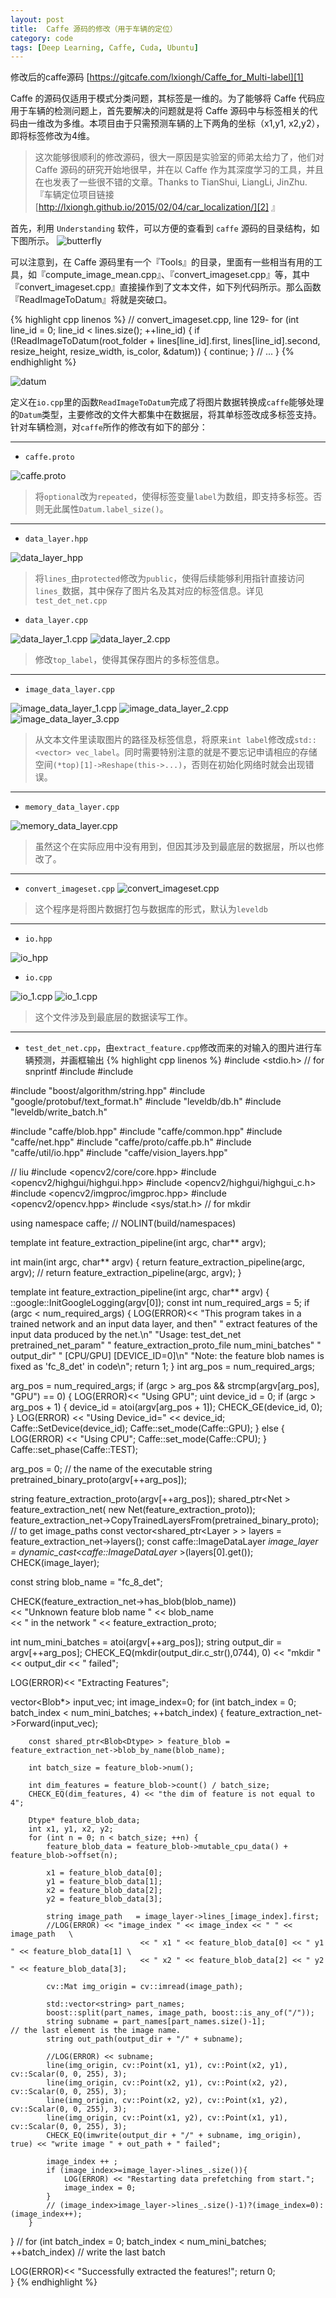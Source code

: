 ```yaml
---
layout: post
title:  Caffe 源码的修改（用于车辆的定位）
category: code
tags: [Deep Learning, Caffe, Cuda, Ubuntu]
---
```


修改后的caffe源码 [https://gitcafe.com/lxiongh/Caffe_for_Multi-label][1]

Caffe 的源码仅适用于模式分类问题，其标签是一维的。为了能够将 Caffe 代码应用于车辆的检测问题上，首先要解决的问题就是将 Caffe 源码中与标签相关的代码由一维改为多维。本项目由于只需预测车辆的上下两角的坐标（x1,y1, x2,y2），即将标签修改为4维。

> 这次能够很顺利的修改源码，很大一原因是实验室的师弟太给力了，他们对 Caffe 源码的研究开始地很早，并在以 Caffe 作为其深度学习的工具，并且在也发表了一些很不错的文章。Thanks to TianShui, LiangLi, JinZhu. 『车辆定位项目链接 [http://lxiongh.github.io/2015/02/04/car_localization/][2]
』

[1]: https://gitcafe.com/lxiongh/Caffe_for_Multi-label
[2]: http://lxiongh.github.io/2015/02/04/car_localization/

首先，利用 `Understanding` 软件，可以方便的查看到 `caffe` 源码的目录结构，如下图所示。
![butterfly](http://lxiongh.qiniudn.com/blog/2015-1-20/butterfly.png)

可以注意到，在 Caffe 源码里有一个『Tools』的目录，里面有一些相当有用的工具，如『compute_image_mean.cpp』、『convert_imageset.cpp』等，其中『convert_imageset.cpp』直接操作到了文本文件，如下列代码所示。那么函数『ReadImageToDatum』将就是突破口。

{% highlight cpp linenos %}
// convert_imageset.cpp, line 129-
for (int line_id = 0; line_id < lines.size(); ++line_id) {
    if (!ReadImageToDatum(root_folder + lines[line_id].first,
        lines[line_id].second, resize_height, resize_width, is_color, &datum)) {
      continue;
    }
    // ...
}
{% endhighlight %}


![datum](http://lxiongh.qiniudn.com/blog/2015-1-20/ReadImageToDatum.png)

定义在`io.cpp`里的函数`ReadImageToDatum`完成了将图片数据转换成`caffe`能够处理的`Datum`类型，主要修改的文件大都集中在数据层，将其单标签改成多标签支持。针对车辆检测，对`caffe`所作的修改有如下的部分：

---
* `caffe.proto`

![caffe.proto](http://lxiongh.qiniudn.com/blog/2015-1-20/caffe_proto.png)
> 将`optional`改为`repeated`，使得标签变量`label`为数组，即支持多标签。否则无此属性`Datum.label_size()`。

---
* `data_layer.hpp`

![data_layer_hpp](http://lxiongh.qiniudn.com/blog/2015-1-20/data_layer_hpp.png)
> 将`lines_`由`protected`修改为`public`，使得后续能够利用指针直接访问`lines_`数据，其中保存了图片名及其对应的标签信息。详见`test_det_net.cpp`

* `data_layer.cpp`

![data_layer_1.cpp](http://lxiongh.qiniudn.com/blog/2015-1-20/data_layer_1.png)
![data_layer_2.cpp](http://lxiongh.qiniudn.com/blog/2015-1-20/data_layer_2.png)
> 修改`top_label`，使得其保存图片的多标签信息。

---
* `image_data_layer.cpp`

![image_data_layer_1.cpp](http://lxiongh.qiniudn.com/blog/2015-1-20/image_data_layer_1.png)
![image_data_layer_2.cpp](http://lxiongh.qiniudn.com/blog/2015-1-20/image_data_layer_2.png)
![image_data_layer_3.cpp](http://lxiongh.qiniudn.com/blog/2015-1-20/image_data_layer_3.png)
> 从文本文件里读取图片的路径及标签信息，将原来`int label`修改成`std::<vector> vec_label`。同时需要特别注意的就是不要忘记申请相应的存储空间`(*top)[1]->Reshape(this->...)`，否则在初始化网络时就会出现错误。

---
* `memory_data_layer.cpp`

![memory_data_layer.cpp](http://lxiongh.qiniudn.com/blog/2015-1-20/memory_data_layer.png)
> 虽然这个在实际应用中没有用到，但因其涉及到最底层的数据层，所以也修改了。

---
* `convert_imageset.cpp`
![convert_imageset.cpp](http://lxiongh.qiniudn.com/blog/2015-1-20/convert_imageset.png)
> 这个程序是将图片数据打包与数据库的形式，默认为`leveldb`

---
* `io.hpp`

![io_hpp](http://lxiongh.qiniudn.com/blog/2015-1-20/io_hpp.png)

* `io.cpp`

![io_1.cpp](http://lxiongh.qiniudn.com/blog/2015-1-20/io_1.png)
![io_1.cpp](http://lxiongh.qiniudn.com/blog/2015-1-20/io_2.png)
> 这个文件涉及到最底层的数据读写工作。


---
* `test_det_net.cpp`，由`extract_feature.cpp`修改而来的对输入的图片进行车辆预测，并画框输出
{% highlight cpp linenos %}
#include <stdio.h>  // for snprintf
#include <string>
#include <vector>

#include "boost/algorithm/string.hpp"
#include "google/protobuf/text_format.h"
#include "leveldb/db.h"
#include "leveldb/write_batch.h"

#include "caffe/blob.hpp"
#include "caffe/common.hpp"
#include "caffe/net.hpp"
#include "caffe/proto/caffe.pb.h"
#include "caffe/util/io.hpp"
#include "caffe/vision_layers.hpp"

// liu 
#include <opencv2/core/core.hpp>
#include <opencv2/highgui/highgui.hpp>
#include <opencv2/highgui/highgui_c.h>
#include <opencv2/imgproc/imgproc.hpp>
#include <opencv2/opencv.hpp>
#include <sys/stat.h>  // for mkdir

using namespace caffe;  // NOLINT(build/namespaces)

template<typename Dtype>
int feature_extraction_pipeline(int argc, char** argv);

int main(int argc, char** argv) {
  return feature_extraction_pipeline<float>(argc, argv);
//  return feature_extraction_pipeline<double>(argc, argv);
}

template<typename Dtype>
int feature_extraction_pipeline(int argc, char** argv) {
  ::google::InitGoogleLogging(argv[0]);
  const int num_required_args = 5;
  if (argc < num_required_args) {
    LOG(ERROR)<<
    "This program takes in a trained network and an input data layer, and then"
    " extract features of the input data produced by the net.\n"
    "Usage: test_det_net  pretrained_net_param"
    "  feature_extraction_proto_file num_mini_batches"
		"  output_dir"
    "  [CPU/GPU] [DEVICE_ID=0]\n"
    "Note: the feature blob names is fixed as 'fc_8_det' in code\n";
    return 1;
  }
  int arg_pos = num_required_args;

  arg_pos = num_required_args;
  if (argc > arg_pos && strcmp(argv[arg_pos], "GPU") == 0) {
    LOG(ERROR)<< "Using GPU";
    uint device_id = 0;
    if (argc > arg_pos + 1) {
      device_id = atoi(argv[arg_pos + 1]);
      CHECK_GE(device_id, 0);
    }
    LOG(ERROR) << "Using Device_id=" << device_id;
    Caffe::SetDevice(device_id);
    Caffe::set_mode(Caffe::GPU);
  } else {
    LOG(ERROR) << "Using CPU";
    Caffe::set_mode(Caffe::CPU);
  }
  Caffe::set_phase(Caffe::TEST);

  arg_pos = 0;  // the name of the executable
  string pretrained_binary_proto(argv[++arg_pos]);

  string feature_extraction_proto(argv[++arg_pos]);
  shared_ptr<Net<Dtype> > feature_extraction_net(
      new Net<Dtype>(feature_extraction_proto));
  feature_extraction_net->CopyTrainedLayersFrom(pretrained_binary_proto);
	// to get image_paths
	const vector<shared_ptr<Layer<float> > > layers = feature_extraction_net->layers();
	const caffe::ImageDataLayer<float> *image_layer = dynamic_cast<caffe::ImageDataLayer<float>* >(layers[0].get());
	CHECK(image_layer);
			
  const string blob_name = "fc_8_det";
  
  CHECK(feature_extraction_net->has_blob(blob_name))   \
		<< "Unknown feature blob name " << blob_name      \
		<< " in the network " << feature_extraction_proto;


  int num_mini_batches = atoi(argv[++arg_pos]);
	string output_dir = argv[++arg_pos];
	CHECK_EQ(mkdir(output_dir.c_str(),0744), 0) << "mkdir " << output_dir << " failed";

  LOG(ERROR)<< "Extracting Features";

  vector<Blob<float>*> input_vec;
  int image_index=0;
  for (int batch_index = 0; batch_index < num_mini_batches; ++batch_index) {
    feature_extraction_net->Forward(input_vec);
		
		const shared_ptr<Blob<Dtype> > feature_blob = feature_extraction_net->blob_by_name(blob_name);
	
		int batch_size = feature_blob->num();
		
		int dim_features = feature_blob->count() / batch_size;
		CHECK_EQ(dim_features, 4) << "the dim of feature is not equal to 4";
		
		Dtype* feature_blob_data;
		int x1, y1, x2, y2;
		for (int n = 0; n < batch_size; ++n) {
			feature_blob_data = feature_blob->mutable_cpu_data() + feature_blob->offset(n);

			x1 = feature_blob_data[0];
			y1 = feature_blob_data[1];
			x2 = feature_blob_data[2];
			y2 = feature_blob_data[3];
			
			string image_path	= image_layer->lines_[image_index].first;
			//LOG(ERROR) << "image_index " << image_index << " " <<  image_path   \
								 << " x1 " << feature_blob_data[0] << " y1 " << feature_blob_data[1] \
								 << " x2 " << feature_blob_data[2] << " y2 " << feature_blob_data[3];
			
			cv::Mat img_origin = cv::imread(image_path);
			
			std::vector<string> part_names;
			boost::split(part_names, image_path, boost::is_any_of("/"));
			string subname = part_names[part_names.size()-1];             // the last element is the image name.
			string out_path(output_dir + "/" + subname);
			
			//LOG(ERROR) << subname;
			line(img_origin, cv::Point(x1, y1), cv::Point(x2, y1), cv::Scalar(0, 0, 255), 3);
			line(img_origin, cv::Point(x2, y1), cv::Point(x2, y2), cv::Scalar(0, 0, 255), 3);
			line(img_origin, cv::Point(x2, y2), cv::Point(x1, y2), cv::Scalar(0, 0, 255), 3);
			line(img_origin, cv::Point(x1, y2), cv::Point(x1, y1), cv::Scalar(0, 0, 255), 3);
			CHECK_EQ(imwrite(output_dir + "/" + subname, img_origin), true) << "write image " + out_path + " failed";
			
			image_index ++ ;
			if (image_index>=image_layer->lines_.size()){
				LOG(ERROR) << "Restarting data prefetching from start.";
				image_index = 0;
			}
			// (image_index>image_layer->lines_.size()-1)?(image_index=0):(image_index++);
		}
		
  }  // for (int batch_index = 0; batch_index < num_mini_batches; ++batch_index)
  // write the last batch
  
  LOG(ERROR)<< "Successfully extracted the features!";
  return 0;  
}
{% endhighlight %}
